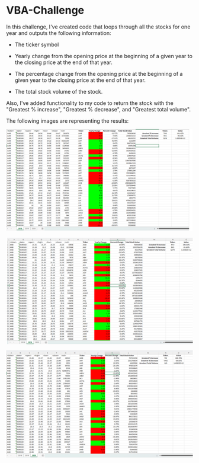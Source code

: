 # VBA-Challenge

In this challenge, I've created code that loops through all the stocks for one year and outputs the following information:

* The ticker symbol

* Yearly change from the opening price at the beginning of a given year to the closing price at the end of that year.

* The percentage change from the opening price at the beginning of a given year to the closing price at the end of that year.

* The total stock volume of the stock.

Also, I've added functionality to my code to return the stock with the "Greatest % increase", "Greatest % decrease", and "Greatest total volume". 

The following images are representing the results:

![alt-text](https://github.com/AnitaGj1/VBA-Challenge/blob/main/Output/2018.png)

![alt-text](https://github.com/AnitaGj1/VBA-Challenge/blob/main/Output/2019.png)

![alt-text](https://github.com/AnitaGj1/VBA-Challenge/blob/main/Output/2020.png)

